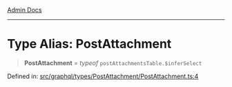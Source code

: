 [Admin Docs](/)

***

# Type Alias: PostAttachment

> **PostAttachment** = *typeof* `postAttachmentsTable.$inferSelect`

Defined in: [src/graphql/types/PostAttachment/PostAttachment.ts:4](https://github.com/gautam-divyanshu/talawa-api/blob/22f85ff86fcf5f38b53dcdb9fe90ab33ea32d944/src/graphql/types/PostAttachment/PostAttachment.ts#L4)
